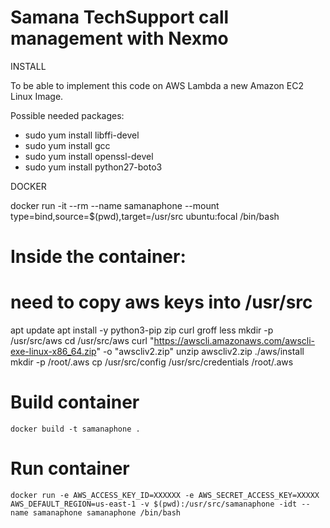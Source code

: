 # Samana TechSupport call management with Nexmo


INSTALL

To be able to implement this code on AWS Lambda a new Amazon EC2 Linux Image. 

Possible needed packages:
* sudo yum install libffi-devel
* sudo yum install gcc
* sudo yum install openssl-devel
* sudo yum install python27-boto3

DOCKER

docker run -it --rm --name samanaphone --mount type=bind,source=$(pwd),target=/usr/src ubuntu:focal /bin/bash
# Inside the container:
# need to copy aws keys into /usr/src
apt update
apt install -y python3-pip zip curl groff less
mkdir -p /usr/src/aws
cd /usr/src/aws
curl "https://awscli.amazonaws.com/awscli-exe-linux-x86_64.zip" -o "awscliv2.zip"
unzip awscliv2.zip
./aws/install
mkdir -p /root/.aws
cp /usr/src/config /usr/src/credentials /root/.aws

# Build container
`docker build -t samanaphone .`
# Run container
`docker run -e AWS_ACCESS_KEY_ID=XXXXXX -e AWS_SECRET_ACCESS_KEY=XXXXX AWS_DEFAULT_REGION=us-east-1 -v $(pwd):/usr/src/samanaphone -idt --name samanaphone samanaphone /bin/bash`
